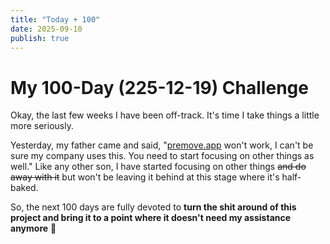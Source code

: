 ```yaml
---
title: "Today + 100"
date: 2025-09-10
publish: true
---
```


# My 100-Day (225-12-19) Challenge 

Okay, the last few weeks I have been off-track. It's time I take things a little more seriously.

Yesterday, my father came and said, "[premove.app](https://premove.app/) won't work, I can't be sure my company uses this. You need to start focusing on other things as well." Like any other son, I have started focusing on other things ~~and do away with it~~ but won't be leaving it behind at this stage where it's half-baked.

So, the next 100 days are fully devoted to **turn the shit around of this project and bring it to a point where it doesn't need my assistance anymore** 🤞

